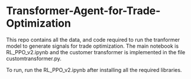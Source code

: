 # Transformer-Agent-for-Trade-Optimization

This repo contains all the data, and code required to run the tranformer model to generate signals for trade optimization. The main notebook is RL_PPO_v2.ipynb and the customer transformer is implemented in the file customtransformer.py. 

To run, run the RL_PPO_v2.ipynb after installing all the required libraries.
